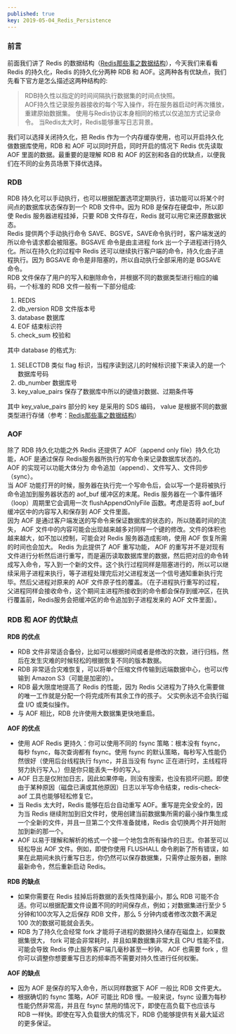 ```yaml
---
published: true
key: 2019-05-04_Redis_Persistence
---
```

### 前言
前面我们讲了 Redis 的数据结构（[Redis那些事之数据结构](https://dezhen.vip/2019/04/21/%E6%B5%85%E8%B0%88Redis%E6%95%B0%E6%8D%AE%E7%BB%93%E6%9E%84.html)），今天我们来看看 Redis 的持久化，Redis 的持久化分两种 RDB 和 AOF。这两种各有优缺点，我们先看下官方是怎么描述这两种结构的:    

> RDB持久性以指定的时间间隔执行数据集的时间点快照。  
AOF持久性记录服务器接收的每个写入操作，将在服务器启动时再次播放，重建原始数据集。 使用与Redis协议本身相同的格式以仅追加方式记录命令。 当Redis太大时，Redis能够重写日志背景。  

我们可以选择关闭持久化，把 Redis 作为一个内存缓存使用，也可以开启持久化做数据库使用，RDB 和 AOF 可以同时开启，同时开启的情况下 Redis 优先读取 AOF 里面的数据。最重要的是理解 RDB 和 AOF 的区别和各自的优缺点，以便我们在不同的业务员场景下择优选择。 
<!--more-->
### RDB 
RDB 持久化可以手动执行，也可以根据配置选项定期执行，该功能可以将某个时间点的数据库状态保存到一个 RDB 文件中。因为 RDB 是保存在硬盘中，所以即使 Redis 服务器进程挂掉，只要 RDB 文件存在，Redis 就可以用它来还原数据状态。  
Redis 提供两个手动执行命令 SAVE、BGSVE，SAVE命令执行时，客户端发送的所以命令请求都会被阻塞。BGSAVE 命令是由主进程 fork 出一个子进程进行持久化。所以在持久化的过程中 Redis 还可以继续执行客户端的命令，持久化由子进程执行。因为 BGSAVE 命令是非阻塞的，所以自动执行全部采用的是 BGSAVE 命令。  
RDB 文件保存了用户的写入和删除命令，并根据不同的数据类型进行相应的编码，一个标准的 RDB 文件一般有一下部分组成:    
1. REDIS   
2. db_version RDB 文件版本号  
3. database 数据库  
4. EOF 	结束标识符  
5. check\_sum 校验和

其中 database 的格式为:
1. SELECTDB 类似 flag 标识，当程序读到这儿的时候标识接下来读入的是一个数据库号码  
2. db\_number  数据库号  
3. key\_value\_pairs 保存了数据库中所以的键值对数据、过期条件等

其中 key\_value\_pairs 部分的 key 是采用的 SDS 编码， value 是根据不同的数据类型进行存储（参考：[Redis那些事之数据结构](https://dezhen.vip/2019/04/21/%E6%B5%85%E8%B0%88Redis%E6%95%B0%E6%8D%AE%E7%BB%93%E6%9E%84.html)） 
### AOF 
除了 RDB 持久化功能之外 Redis 还提供了 AOF（append only file）持久化功能，AOF 是通过保存 Redis服务器所执行的写命令来记录数据库状态的。  
AOF 的实现可以功能大体分为 命令追加（append）、文件写入、文件同步（sync）。  
当 AOF 功能打开的时候，服务器在执行完一个写命令后，会以写一个是将被执行命令追加到服务器状态的 aof\_buf 缓冲区的末尾。Redis 服务器在一个事件循环（loop）周期里它会调用一次 flushAppendOnlyFile 函数。考虑是否将 aof\_buf 缓冲区中的内容写入和保存到 AOF 文件里面。  
因为 AOF 是通过客户端发送的写命令来保证数据库的状态的，所以随着时间的流失， AOF 文件中的内容可能会出现越来越多对同样一个键的修改。文件的体积也越来越大，如不加以控制，可能会对 Redis 服务器造成影响，使用 AOF 恢复所需的时间也会加大。 Redis 为此提供了 AOF 重写功能， AOF 的重写并不是对现有文件进行分析然后进行重写，而是遍历读取数据库里的数据，然后把对应的命令转成写入命令，写入到一个新的文件。这个执行过程同样是阻塞进行的，所以可以继续采用子进程来执行，等子进程处理完后对父进程发送一个信号通知重新执行完毕。然后父进程对原来的 AOF 文件原子性的覆盖。（在子进程执行重写的过程，父进程同样会接收命令，这个期间主进程所接收到的命令都会保存到缓冲区，在执行覆盖前，Redis服务会把缓冲区的命令追加到子进程发来的 AOF 文件里面）。

### RDB 和 AOF 的优缺点
 **RDB 的优点**  


- RDB 文件非常适合备份，比如可以根据时间或者是修改的次数，进行归档，然后在发生灾难的时候轻松的根据恢复不同的版本数据。
- RDB 非常适合灾难恢复，可以将单个压缩文件传输到远端数据中心，也可以传输到 Amazon S3（可能是加密的）。
- RDB 最大限度地提高了 Redis 的性能，因为 Redis 父进程为了持久化需要做的唯一工作就是分配一个将完成所有其余工作的孩子。 父实例永远不会执行磁盘 I/O 或类似操作。  
- 与 AOF 相比，RDB 允许使用大数据集更快地重启。
 
**AOF 的优点**  

- 使用 AOF Redis 更持久：你可以使用不同的 fsync 策略：根本没有 fsync，每秒 fsync，每次查询都有 fsync。使用 fsync 的默认策略，每秒写入性能仍然很好（使用后台线程执行 fsync，并且当没有 fsync 正在进行时，主线程将努力执行写入。）但是你只能丢失一秒的写入。
- AOF 日志是仅附加日志，因此如果停电，则没有搜索，也没有损坏问题。即使由于某种原因（磁盘已满或其他原因）日志以半写命令结束，redis-check-aof 工具也能够轻松修复它。
- 当 Redis 太大时，Redis 能够在后台自动重写 AOF。重写是完全安全的，因为当 Redis 继续附加到旧文件时，使用创建当前数据集所需的最小操作集生成一个全新的文件，并且一旦第二个文件准备就绪，Redis 会切换两个并开始附加到新的那一个。
- AOF 以易于理解和解析的格式一个接一个地包含所有操作的日志。你甚至可以轻松导出 AOF 文件。例如，即使你使用 FLUSHALL 命令刷新了所有错误，如果在此期间未执行重写日志，你仍然可以保存数据集，只需停止服务器，删除最新命令，然后重新启动 Redis。  



**RDB 的缺点** 
 
- 如果你需要在 Redis 挂掉后将数据的丢失性降到最小，那么 RDB 可能不合适。你可以根据配置文件设置不同的时间保存点，例如；对数据集进行至少 5 分钟和100次写入之后保存 RDB 文件，那么 5 分钟内或者修改次数不满足 100 次的数据可能就会丢失。
- RDB 为了持久化会经常 fork 才能将子进程的数据持久储存在磁盘上，如果数据集很大， fork 可能会非常耗时，并且如果数据集非常大且 CPU 性能不佳，可能会导致 Redis 停止服务客户端几毫秒甚至一秒钟。 AOF 也需要 fork ，但你可以调整你想要重写日志的频率而不需要对持久性进行任何权衡。

**AOF 的缺点** 

- 因为 AOF 是保存的写入命令，所以同样数据下 AOF 一般比 RDB 文件更大。
- 根据确切的 fsync 策略，AOF 可能比 RDB 慢。一般来说，fsync 设置为每秒性能仍然非常高，并且在 fsync 禁用的情况下，即使在高负载下也应该与 RDB 一样快。即使在写入负载很大的情况下，RDB 仍能够提供有关最大延迟的更多保证。
